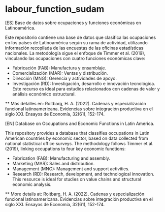 # labour_function_sudam
[ES]
Base de datos sobre ocupaciones y funciones económicas en Latinoamérica.

Este repositorio contiene una base de datos que clasifica las ocupaciones en los países de Latinoamérica según su rama de actividad, utilizando información recopilada de las encuestas de las oficinas estadísticas nacionales. La metodología sigue el enfoque de Timmer et al. (2019), vinculando las ocupaciones con cuatro funciones económicas clave:

* Fabricación (FAB): Manufactura y ensamblaje.
* Comercialización (MAR): Ventas y distribución.
* Dirección (MNG): Gerencia y actividades de apoyo.
* Investigación (RD): Investigación, desarrollo e innovación tecnológica.
Este recurso es ideal para estudios relacionados con cadenas de valor y análisis económico estructural.

** Más detalles en:
Roitbarg, H. A. (2022). Cadenas y especialización funcional latinoamericana. Evidencias sobre integración productiva en el siglo XXI. Ensayos de Economía, 32(61), 152-174.

[EN]
Database on Occupations and Economic Functions in Latin America.

This repository provides a database that classifies occupations in Latin American countries by economic sector, based on data collected from national statistical office surveys. The methodology follows Timmer et al. (2019), linking occupations to four key economic functions:

* Fabrication (FAB): Manufacturing and assembly.
* Marketing (MAR): Sales and distribution.
* Management (MNG): Management and support activities.
* Research (RD): Research, development, and technological innovation.
This resource is ideal for studies on value chains and structural economic analysis.

** More details at:
Roitbarg, H. A. (2022). Cadenas y especialización funcional latinoamericana. Evidencias sobre integración productiva en el siglo XXI. Ensayos de Economía, 32(61), 152-174.

